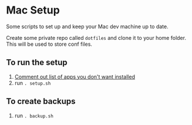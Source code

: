 # Mac Setup
Some scripts to set up and keep your Mac dev machine up to date.

Create some private repo called `dotfiles` and clone it to your home folder.
This will be used to store conf files.

## To run the setup
1) [Comment out list of apps you don't want installed](restore/brew.sh)
2) run `. setup.sh`

## To create backups
1) run `. backup.sh`

